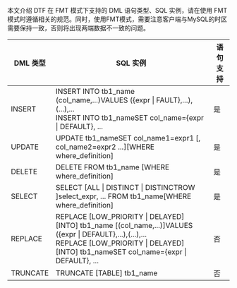 本文介绍 DTF 在 FMT 模式下支持的 DML 语句类型、SQL 实例，请在使用 FMT 模式时遵循相关的规范。同时，使用FMT模式，需要注意客户端与MySQL的时区需要保持一致，否则将出现两端数据不一致的问题。

| DML 类型	| SQL 实例	| 语句支持 | 
| --- | --- | --- | 
| INSERT	| INSERT INTO tb1_name (col_name,...)VALUES ({expr \| FAULT},...),(...),...<br> INSERT INTO tb1_nameSET col_name={expr \| DEFAULT}, ...	| 是 | 
| UPDATE	 | UPDATE tb1_nameSET col_name1=expr1 [, col_name2=expr2 ...][WHERE where_definition]	| 是 | 
| DELETE	| DELETE FROM tb1_name [WHERE where_definition]	| 是 |
| SELECT	| SELECT [ALL \| DISTINCT \| DISTINCTROW ]select_expr, ... FROM tb1_name[WHERE where_definition]	| 是 |
| REPLACE	| REPLACE [LOW_PRIORITY \| DELAYED][INTO] tb1_name [(col_name,...)]VALUES ({expr \| DEFAULT},...),(...),...<br> REPLACE  [LOW_PRIORITY \| DELAYED][INTO] tb1_nameSET col_name={expr \| DEFAULT}, ...| 	否 |
| TRUNCATE	| TRUNCATE [TABLE] tb1_name	 | 否 | 


